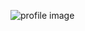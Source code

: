 ![profile image](https://avatars.githubusercontent.com/u/10952150?s=400&u=89e56fe490af8cb34dd817fe77173280f783995b&v=4)

